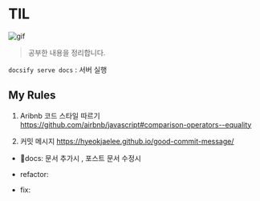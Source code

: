 # TIL

![gif](https://64.media.tumblr.com/d0882e5ced56b533606f306819c24344/0d4acff10974087f-76/s500x750/9cdade385a0eee210d220a4c496ef2e8b0ae8fbc.gifv)

> 공부한 내용을 정리합니다.


`docsify serve docs` : 서버 실행


## My Rules
1. Aribnb 코드 스타일 따르기 <https://github.com/airbnb/javascript#comparison-operators--equality>

2. 커밋 메시지 <https://hyeokjaelee.github.io/good-commit-message/>
- 📝docs: 문서 추가시 , 포스트 문서 수정시


- refactor: 
- fix: 